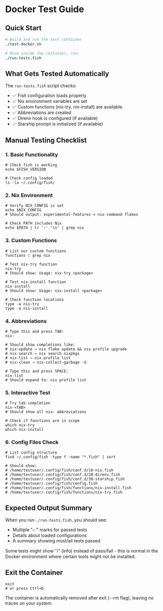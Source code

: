 # Docker Test Guide

## Quick Start

```bash
# Build and run the test container
./test-docker.sh

# Once inside the container, run:
./run-tests.fish
```

## What Gets Tested Automatically

The `run-tests.fish` script checks:
- ✅ Fish configuration loads properly
- ✅ Nix environment variables are set
- ✅ Custom functions (nix-try, nix-install) are available
- ✅ Abbreviations are created
- ✅ Direnv hook is configured (if available)
- ✅ Starship prompt is initialized (if available)

## Manual Testing Checklist

### 1. Basic Functionality
```fish
# Check fish is working
echo $FISH_VERSION

# Check config loaded
ls -la ~/.config/fish/
```

### 2. Nix Environment
```fish
# Verify NIX_CONFIG is set
echo $NIX_CONFIG
# Should output: experimental-features = nix-command flakes

# Check PATH includes Nix
echo $PATH | tr ':' '\n' | grep nix
```

### 3. Custom Functions
```fish
# List our custom functions
functions | grep nix

# Test nix-try function
nix-try
# Should show: Usage: nix-try <package>

# Test nix-install function  
nix-install
# Should show: Usage: nix-install <package>

# Check function locations
type -a nix-try
type -a nix-install
```

### 4. Abbreviations
```fish
# Type this and press TAB:
nix-

# Should show completions like:
# nix-update → nix flake update && nix profile upgrade
# nix-search → nix search nixpkgs
# nix-list → nix profile list
# nix-clean → nix-collect-garbage -d

# Type this and press SPACE:
nix-list
# Should expand to: nix profile list
```

### 5. Interactive Test
```fish
# Try tab completion
nix-<TAB>
# Should show all nix- abbreviations

# Check if functions are in scope
which nix-try
which nix-install
```

### 6. Config Files Check
```fish
# List config structure
find ~/.config/fish -type f -name "*.fish" | sort

# Should show:
# /home/testuser/.config/fish/conf.d/10-nix.fish
# /home/testuser/.config/fish/conf.d/20-direnv.fish
# /home/testuser/.config/fish/conf.d/30-starship.fish
# /home/testuser/.config/fish/config.fish
# /home/testuser/.config/fish/functions/nix-install.fish
# /home/testuser/.config/fish/functions/nix-try.fish
```

## Expected Output Summary

When you run `./run-tests.fish`, you should see:
- Multiple "✅" marks for passed tests
- Details about loaded configurations
- A summary showing most/all tests passed

Some tests might show "ℹ️" (info) instead of pass/fail - this is normal in the Docker environment where certain tools might not be installed.

## Exit the Container

```fish
exit
# or press Ctrl+D
```

The container is automatically removed after exit (--rm flag), leaving no traces on your system.